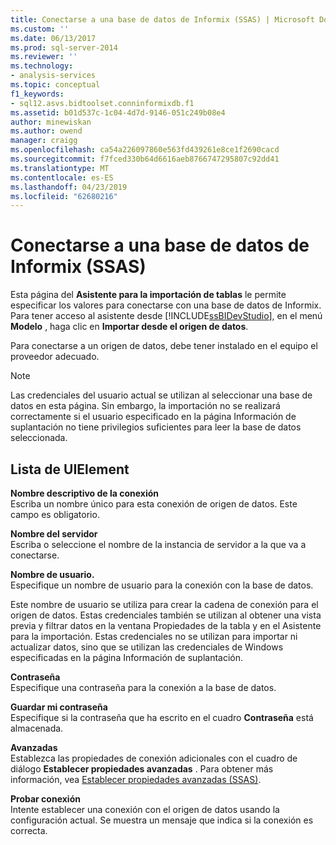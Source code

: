 ```yaml
---
title: Conectarse a una base de datos de Informix (SSAS) | Microsoft Docs
ms.custom: ''
ms.date: 06/13/2017
ms.prod: sql-server-2014
ms.reviewer: ''
ms.technology:
- analysis-services
ms.topic: conceptual
f1_keywords:
- sql12.asvs.bidtoolset.conninformixdb.f1
ms.assetid: b01d537c-1c04-4d7d-9146-051c249b08e4
author: minewiskan
ms.author: owend
manager: craigg
ms.openlocfilehash: ca54a226097860e563fd439261e8ce1f2690cacd
ms.sourcegitcommit: f7fced330b64d6616aeb8766747295807c92dd41
ms.translationtype: MT
ms.contentlocale: es-ES
ms.lasthandoff: 04/23/2019
ms.locfileid: "62680216"
---
```

# <a name="connect-to-an-informix-database-ssas"></a>Conectarse a una base de datos de Informix (SSAS)
  Esta página del **Asistente para la importación de tablas** le permite especificar los valores para conectarse con una base de datos de Informix. Para tener acceso al asistente desde [!INCLUDE[ssBIDevStudio](../includes/ssbidevstudio-md.md)], en el menú **Modelo** , haga clic en **Importar desde el origen de datos**.  
  
 Para conectarse a un origen de datos, debe tener instalado en el equipo el proveedor adecuado.  
  
> [!NOTE]  
>  Las credenciales del usuario actual se utilizan al seleccionar una base de datos en esta página. Sin embargo, la importación no se realizará correctamente si el usuario especificado en la página Información de suplantación no tiene privilegios suficientes para leer la base de datos seleccionada.  
  
## <a name="uielement-list"></a>Lista de UIElement  
 **Nombre descriptivo de la conexión**  
 Escriba un nombre único para esta conexión de origen de datos. Este campo es obligatorio.  
  
 **Nombre del servidor**  
 Escriba o seleccione el nombre de la instancia de servidor a la que va a conectarse.  
  
 **Nombre de usuario.**  
 Especifique un nombre de usuario para la conexión con la base de datos.  
  
 Este nombre de usuario se utiliza para crear la cadena de conexión para el origen de datos. Estas credenciales también se utilizan al obtener una vista previa y filtrar datos en la ventana Propiedades de la tabla y en el Asistente para la importación. Estas credenciales no se utilizan para importar ni actualizar datos, sino que se utilizan las credenciales de Windows especificadas en la página Información de suplantación.  
  
 **Contraseña**  
 Especifique una contraseña para la conexión a la base de datos.  
  
 **Guardar mi contraseña**  
 Especifique si la contraseña que ha escrito en el cuadro **Contraseña** está almacenada.  
  
 **Avanzadas**  
 Establezca las propiedades de conexión adicionales con el cuadro de diálogo **Establecer propiedades avanzadas** . Para obtener más información, vea [Establecer propiedades avanzadas &#40;SSAS&#41;](set-advanced-properties-ssas.md).  
  
 **Probar conexión**  
 Intente establecer una conexión con el origen de datos usando la configuración actual. Se muestra un mensaje que indica si la conexión es correcta.  
  
  
